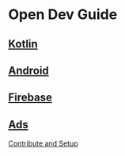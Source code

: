 # Open Dev Guide 

## [Kotlin](kotlin.md)

## [Android](android/android.md)

## [Firebase](firebase/firebase.md)

## [Ads](ads/ads.md)
[Contribute and Setup](setup.md)